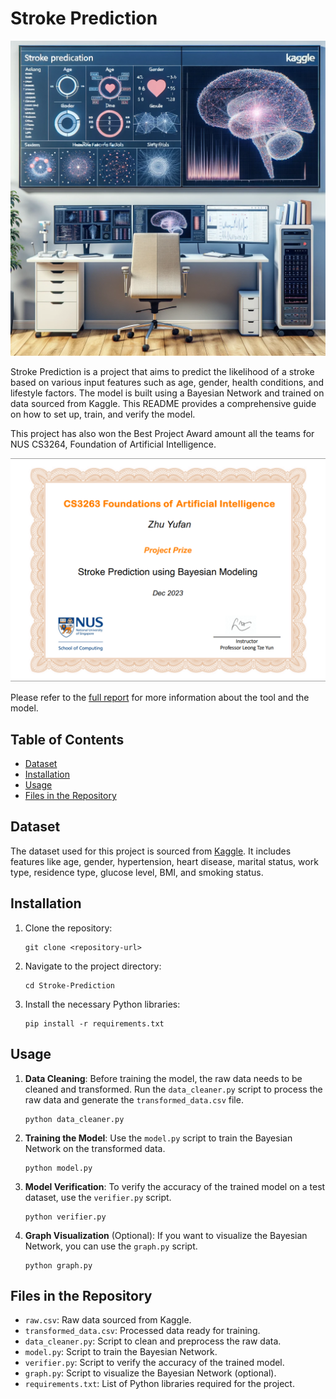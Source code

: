 # Stroke Prediction

![Stroke](docs/img/Stroke.png)

Stroke Prediction is a project that aims to predict the likelihood of a stroke based on various input features such as age, gender, health conditions, and lifestyle factors. The model is built using a Bayesian Network and trained on data sourced from Kaggle. This README provides a comprehensive guide on how to set up, train, and verify the model.

This project has also won the Best Project Award amount all the teams for NUS CS3264, Foundation of Artificial Intelligence.

![Stroke](docs/img/Award.png)


Please refer to the [full report](docs/Report.pdf) for more information about the tool and the model.

## Table of Contents
- [Dataset](#dataset)
- [Installation](#installation)
- [Usage](#usage)
- [Files in the Repository](#files-in-the-repository)

## Dataset

The dataset used for this project is sourced from [Kaggle](https://www.kaggle.com/datasets/fedesoriano/stroke-prediction-dataset). It includes features like age, gender, hypertension, heart disease, marital status, work type, residence type, glucose level, BMI, and smoking status.

## Installation

1. Clone the repository:
   ```
   git clone <repository-url>
   ```

2. Navigate to the project directory:
   ```
   cd Stroke-Prediction
   ```

3. Install the necessary Python libraries:
   ```
   pip install -r requirements.txt
   ```

## Usage

1. **Data Cleaning**: 
   Before training the model, the raw data needs to be cleaned and transformed. Run the `data_cleaner.py` script to process the raw data and generate the `transformed_data.csv` file.
   ```
   python data_cleaner.py
   ```

2. **Training the Model**: 
   Use the `model.py` script to train the Bayesian Network on the transformed data.
   ```
   python model.py
   ```

3. **Model Verification**: 
   To verify the accuracy of the trained model on a test dataset, use the `verifier.py` script.
   ```
   python verifier.py
   ```

4. **Graph Visualization** (Optional):
   If you want to visualize the Bayesian Network, you can use the `graph.py` script.
   ```
   python graph.py
   ```

## Files in the Repository

- `raw.csv`: Raw data sourced from Kaggle.
- `transformed_data.csv`: Processed data ready for training.
- `data_cleaner.py`: Script to clean and preprocess the raw data.
- `model.py`: Script to train the Bayesian Network.
- `verifier.py`: Script to verify the accuracy of the trained model.
- `graph.py`: Script to visualize the Bayesian Network (optional).
- `requirements.txt`: List of Python libraries required for the project.

